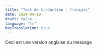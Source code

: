 ```yaml
---
title: "Test de traduction - français"
date: 2024-04-19
draft: false
language: "fr"
hasTranslation: true
---
```


Ceci est une version anglaise du message
